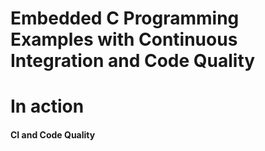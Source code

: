 # Embedded C Programming Examples with Continuous Integration and Code Quality

# In action


#### CI and Code Quality

